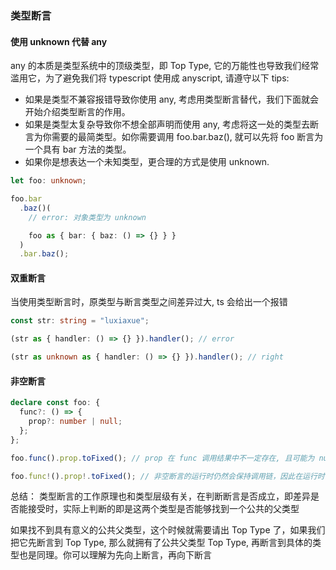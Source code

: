 ### 类型断言

#### 使用 unknown 代替 any

any 的本质是类型系统中的顶级类型，即 Top Type, 它的万能性也导致我们经常滥用它，为了避免我们将 typescript 使用成 anyscript, 请遵守以下 tips:

- 如果是类型不兼容报错导致你使用 any, 考虑用类型断言替代，我们下面就会开始介绍类型断言的作用。
- 如果是类型太复杂导致你不想全部声明而使用 any, 考虑将这一处的类型去断言为你需要的最简类型。如你需要调用 foo.bar.baz(), 就可以先将 foo 断言为一个具有 bar 方法的类型。
- 如果你是想表达一个未知类型，更合理的方式是使用 unknown.

```ts
let foo: unknown;

foo.bar
  .baz()(
    // error: 对象类型为 unknown

    foo as { bar: { baz: () => {} } }
  )
  .bar.baz();
```

#### 双重断言

当使用类型断言时，原类型与断言类型之间差异过大, ts 会给出一个报错

```ts
const str: string = "luxiaxue";

(str as { handler: () => {} }).handler(); // error

(str as unknown as { handler: () => {} }).handler(); // right
```

#### 非空断言

```ts
declare const foo: {
  func?: () => {
    prop?: number | null;
  };
};

foo.func().prop.toFixed(); // prop 在 func 调用结果中不一定存在, 且可能为 null, 会有类型报错

foo.func!().prop!.toFixed(); // 非空断言的运行时仍然会保持调用链，因此在运行时可能会报错
```

总结：
类型断言的工作原理也和类型层级有关，在判断断言是否成立，即差异是否能接受时，实际上判断的即是这两个类型是否能够找到一个公共的父类型

如果找不到具有意义的公共父类型，这个时候就需要请出 Top Type 了，如果我们把它先断言到 Top Type, 那么就拥有了公共父类型 Top Type, 再断言到具体的类型也是同理。你可以理解为先向上断言，再向下断言
